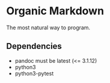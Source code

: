# Organic Markdown

The most natural way to program.

## Dependencies

- pandoc must be latest (<= 3.1.12)
- python3
- python3-pytest

